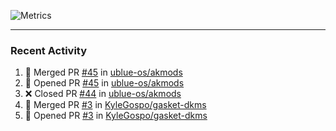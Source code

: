![Metrics](https://metrics.lecoq.io/KyleGospo?template=classic&base=header%2C%20activity%2C%20community%2C%20repositories%2C%20metadata&base.indepth=false&base.hireable=false&base.skip=false&config.timezone=America%2FLos_Angeles)

---
### Recent Activity
<!--START_SECTION:activity-->
1. 🎉 Merged PR [#45](https://github.com/ublue-os/akmods/pull/45) in [ublue-os/akmods](https://github.com/ublue-os/akmods)
2. 💪 Opened PR [#45](https://github.com/ublue-os/akmods/pull/45) in [ublue-os/akmods](https://github.com/ublue-os/akmods)
3. ❌ Closed PR [#44](https://github.com/ublue-os/akmods/pull/44) in [ublue-os/akmods](https://github.com/ublue-os/akmods)
4. 🎉 Merged PR [#3](https://github.com/KyleGospo/gasket-dkms/pull/3) in [KyleGospo/gasket-dkms](https://github.com/KyleGospo/gasket-dkms)
5. 💪 Opened PR [#3](https://github.com/KyleGospo/gasket-dkms/pull/3) in [KyleGospo/gasket-dkms](https://github.com/KyleGospo/gasket-dkms)
<!--END_SECTION:activity-->
